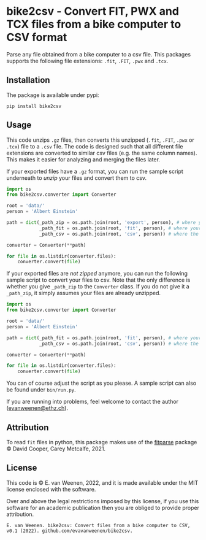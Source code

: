 # bike2csv - Convert FIT, PWX and TCX files from a bike computer to CSV format

Parse any file obtained from a bike computer to a csv file.
This packages supports the following file extensions: `.fit`, `.FIT`, `.pwx` and `.tcx`.

## Installation
The package is available under pypi:
```
pip install bike2csv
```

## Usage
This code unzips `.gz` files, then converts this unzipped (`.fit`, `.FIT`, `.pwx` or `.tcx`) file to a `.csv` file. The code is designed such that all different file extensions are converted to similar csv files (e.g. the same column names). This makes it easier for analyzing and merging the files later.

If your exported files have a `.gz` format, you can run the sample script underneath to *unzip* your files and convert them to csv.
```python
import os
from bike2csv.converter import Converter

root = 'data/'
person = 'Albert Einstein'

path = dict(_path_zip = os.path.join(root, 'export', person), # where your .fit.gz files are saved
            _path_fit = os.path.join(root, 'fit', person), # where your .fit files will be saved
            _path_csv = os.path.join(root, 'csv', person)) # where the .csv files will be saved

converter = Converter(**path)

for file in os.listdir(converter.files):
    converter.convert(file)
```

If your exported files are *not zipped* anymore, you can run the following sample script to convert your files to csv. Note that the only difference is whether you give `_path_zip` to the `Converter` class. If you do not give it a `_path_zip`, it simply assumes your files are already unzipped.
```python
import os
from bike2csv.converter import Converter

root = 'data/'
person = 'Albert Einstein'

path = dict(_path_fit = os.path.join(root, 'fit', person), # where your .fit files are be saved
            _path_csv = os.path.join(root, 'csv', person)) # where the .csv files will be saved

converter = Converter(**path)

for file in os.listdir(converter.files):
    converter.convert(file)
```
You can of course adjust the script as you please. 
A sample script can also be found under `bin/run.py`.

If you are running into problems, feel welcome to contact the author (evanweenen@ethz.ch).

## Attribution
To read `fit` files in python, this package makes use of the [fitparse](https://github.com/dtcooper/python-fitparse) package &copy; David Cooper, Carey Metcalfe, 2021.

## License
This code is &copy; E. van Weenen, 2022, and it is made available under the MIT license enclosed with the software.

Over and above the legal restrictions imposed by this license, if you use this software for an academic publication then you are obliged to provide proper attribution. 
```
E. van Weenen. bike2csv: Convert files from a bike computer to CSV, v0.1 (2022). github.com/evavanweenen/bike2csv.
```